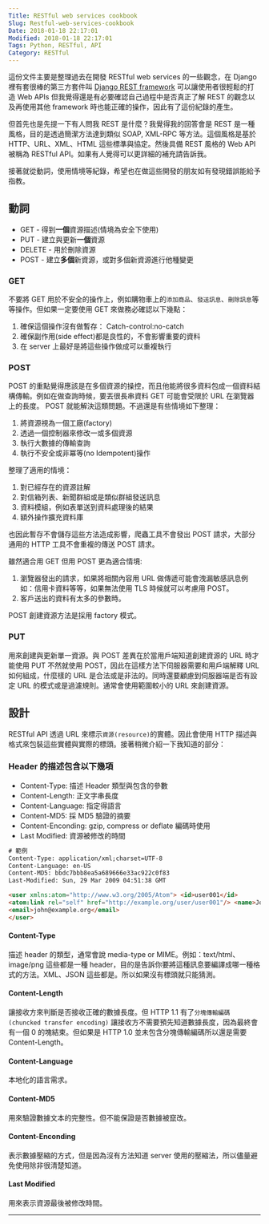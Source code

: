 ```yaml
---
Title: RESTful web services cookbook 
Slug: Restful-web-services-cookbook
Date: 2018-01-18 22:17:01
Modified: 2018-01-18 22:17:01
Tags: Python, RESTful, API
Category: RESTful
---
```



這份文件主要是整理過去在開發 RESTful web services 的一些觀念，在 Django 裡有套很棒的第三方套件叫 [Django REST framework](http://www.django-rest-framework.org/) 可以讓使用者很輕鬆的打造 Web APIs 但我覺得還是有必要確認自己過程中是否真正了解 REST 的觀念以及再使用其他 framework 時也能正確的操作，因此有了這份紀錄的產生。

但首先也是先提一下有人問我 REST 是什麼？我覺得我的回答會是 REST 是一種風格，目的是透過簡潔方法達到類似 SOAP, XML-RPC 等方法。這個風格是基於 HTTP、URL、XML、HTML 這些標準與協定。然後具備 REST 風格的 Web API 被稱為 RESTful API。如果有人覺得可以更詳細的補充請告訴我。

接著就從動詞，使用情境等紀錄，希望也在做這些開發的朋友如有發現錯誤能給予指教。



## 動詞
+ GET - 得到**一個**資源描述(情境為安全下使用)
+ PUT - 建立與更新**一個**資源
+ DELETE - 用於刪除資源
+ POST - 建立**多個**新資源，或對多個新資源進行他種變更


### GET

不要將 GET 用於不安全的操作上，例如購物車上的`添加商品`、`發送訊息`、`刪除訊息`等等操作。但如果一定要使用 GET 來做務必確認以下幾點：

1. 確保這個操作沒有做暫存： Catch-control:no-catch
2. 確保副作用(side effect)都是良性的，不會影響重要的資料
3. 在 server 上最好是將這些操作做成可以重複執行


### POST

POST 的重點覺得應該是在多個資源的操控，而且他能將很多資料包成一個資料結構傳輸。例如在做查詢時候，要丟很長串資料 GET 可能會受限於 URL 在瀏覽器上的長度。 POST 就能解決這類問題。不過還是有些情境如下整理：

1. 將資源視為一個工廠(factory)
2. 透過一個控制器來修改一或多個資源
3. 執行大數據的傳輸查詢
4. 執行不安全或非冪等(no Idempotent)操作


整理了適用的情境：

1. 對已經存在的資源註解
2. 對信箱列表、新聞群組或是類似群組發送訊息
3. 資料模組，例如表單送到資料處理後的結果
4. 額外操作擴充資料庫

也因此暫存不會儲存這些方法造成影響，爬蟲工具不會發出 POST 請求，大部分通用的 HTTP 工具不會重複的傳送 POST 請求。


雖然適合用 GET 但用 POST 更為適合情境:

1. 瀏覽器發出的請求，如果將相關內容用 URL 做傳遞可能會洩漏敏感訊息例如：信用卡資料等等，如果無法使用 TLS 時候就可以考慮用 POST。
2. 客戶送出的資料有太多的參數時。

POST 創建資源方法是採用 factory 模式。


### PUT

用來創建與更新單一資源。與 POST 差異在於當用戶端知道創建資源的 URL 時才能使用 PUT 不然就使用 POST，因此在這樣方法下伺服器需要和用戶端解釋 URL 如何組成，什麼樣的 URL 是合法或是非法的。同時還要顧慮到伺服器端是否有設定 URL 的模式或是過濾規則。通常會使用範圍較小的 URL 來創建資源。


## 設計

RESTful API 透過 URL 來標示`資源(resource)`的實體。因此會使用 HTTP 描述與格式來包裝這些實體與實際的標頭。接著稍微介紹一下我知道的部分：


### Header 的描述包含以下幾項

+ Content-Type: 描述 Header 類型與包含的參數
+ Content-Length: 正文字串長度
+ Content-Language: 指定得語言
+ Content-MD5: 採 MD5 驗證的摘要
+ Content-Enconding: gzip, compress or deflate 編碼時使用
+ Last Modified: 資源被修改的時間


```html
# 範例
Content-Type: application/xml;charset=UTF-8 
Content-Language: en-US
Content-MD5: bbdc7bbb8ea5a689666e33ac922c0f83
Last-Modified: Sun, 29 Mar 2009 04:51:38 GMT

<user xmlns:atom="http://www.w3.org/2005/Atom"> <id>user001</id>
<atom:link rel="self" href="http://example.org/user/user001"/> <name>John Doe</name>
<email>john@example.org</email>
</user>
```


#### Content-Type

描述 header 的類型，通常會說 media-type or MIME。例如：text/html、image/png 這些都是一種 header，目的是告訴你要將這種訊息要編譯成哪一種格式的方法。XML、JSON 這些都是。所以如果沒有標頭就只能猜測。


#### Content-Length

讓接收方來判斷是否接收正確的數據長度。但 HTTP 1.1 有了`分塊傳輸編碼 (chuncked transfer encoding)` 讓接收方不需要預先知道數據長度，因為最終會有一個 0 的塊結束。但如果是 HTTP 1.0 並未包含分塊傳輸編碼所以還是需要 Content-Length。


#### Content-Language

本地化的語言需求。


#### Content-MD5

用來驗證數據文本的完整性。但不能保證是否數據被竄改。


#### Content-Enconding

表示數據壓縮的方式，但是因為沒有方法知道 server 使用的壓縮法，所以儘量避免使用除非很清楚知道。


#### Last Modified

用來表示資源最後被修改時間。

---
